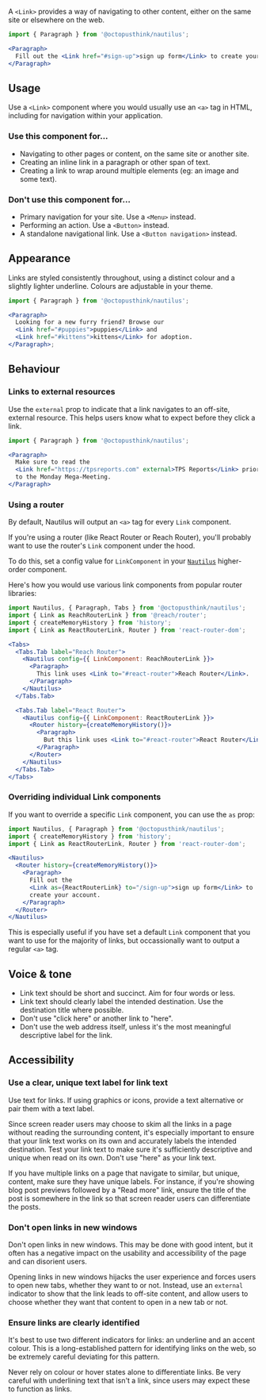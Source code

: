 A `<Link>` provides a way of navigating to other content, either on the same site or elsewhere on the web.

```jsx
import { Paragraph } from '@octopusthink/nautilus';

<Paragraph>
  Fill out the <Link href="#sign-up">sign up form</Link> to create your account.
</Paragraph>
```

## Usage

Use a `<Link>` component where you would usually use an `<a>` tag in HTML, including for navigation within your application.

### Use this component for...

- Navigating to other pages or content, on the same site or another site.
- Creating an inline link in a paragraph or other span of text.
- Creating a link to wrap around multiple elements (eg: an image and some text).

### Don't use this component for...

- Primary navigation for your site. Use a `<Menu>` instead.
- Performing an action. Use a `<Button>` instead.
- A standalone navigational link. Use a `<Button navigation>` instead.

## Appearance

Links are styled consistently throughout, using a distinct colour and a slightly lighter underline. Colours are adjustable in your theme.

```jsx
import { Paragraph } from '@octopusthink/nautilus';

<Paragraph>
  Looking for a new furry friend? Browse our
  <Link href="#puppies">puppies</Link> and
  <Link href="#kittens">kittens</Link> for adoption.
</Paragraph>;
```

## Behaviour

### Links to external resources

Use the `external` prop to indicate that a link navigates to an off-site, external resource. This helps users know what to expect before they click a link.

```jsx
import { Paragraph } from '@octopusthink/nautilus';

<Paragraph>
  Make sure to read the
  <Link href="https://tpsreports.com" external>TPS Reports</Link> prior
  to the Monday Mega-Meeting.
</Paragraph>
```

### Using a router

By default, Nautilus will output an `<a>` tag for every `Link` component.

If you're using a router (like React Router or Reach Router), you'll probably want to use the router's `Link` component under the hood.

To do this, set a config value for `LinkComponent` in your [`Nautilus`](/#/Function/Higher-order%20components/Nautilus) higher-order component.

Here's how you would use various link components from popular router libraries:

```jsx
import Nautilus, { Paragraph, Tabs } from '@octopusthink/nautilus';
import { Link as ReachRouterLink } from '@reach/router';
import { createMemoryHistory } from 'history';
import { Link as ReactRouterLink, Router } from 'react-router-dom';

<Tabs>
  <Tabs.Tab label="Reach Router">
    <Nautilus config={{ LinkComponent: ReachRouterLink }}>
      <Paragraph>
        This link uses <Link to="#react-router">Reach Router</Link>.
      </Paragraph>
    </Nautilus>
  </Tabs.Tab>

  <Tabs.Tab label="React Router">
    <Nautilus config={{ LinkComponent: ReactRouterLink }}>
      <Router history={createMemoryHistory()}>
        <Paragraph>
          But this link uses <Link to="#react-router">React Router</Link>.
        </Paragraph>
      </Router>
    </Nautilus>
  </Tabs.Tab>
</Tabs>
```

### Overriding individual Link components

If you want to override a specific `Link` component, you can use the `as` prop:

```jsx
import Nautilus, { Paragraph } from '@octopusthink/nautilus';
import { createMemoryHistory } from 'history';
import { Link as ReactRouterLink, Router } from 'react-router-dom';

<Nautilus>
  <Router history={createMemoryHistory()}>
    <Paragraph>
      Fill out the
      <Link as={ReactRouterLink} to="/sign-up">sign up form</Link> to
      create your account.
    </Paragraph>
  </Router>
</Nautilus>
```

This is especially useful if you have set a default `Link` component that you want to use for the majority of links, but occassionally want to output a regular `<a>` tag.

## Voice & tone

- Link text should be short and succinct. Aim for four words or less.
- Link text should clearly label the intended destination. Use the destination title where possible.
- Don't use "click here" or another link to "here".
- Don't use the web address itself, unless it's the most meaningful descriptive label for the link.

## Accessibility

### Use a clear, unique text label for link text

Use text for links. If using graphics or icons, provide a text alternative or pair them with a text label.

Since screen reader users may choose to skim all the links in a page without reading the surrounding content, it's especially important to ensure that your link text works on its own and accurately labels the intended destination. Test your link text to make sure it's sufficiently descriptive and unique when read on its own. Don't use "here" as your link text.

If you have multiple links on a page that navigate to similar, but unique, content, make sure they have unique labels. For instance, if you're showing blog post previews followed by a "Read more" link, ensure the title of the post is somewhere in the link so that screen reader users can differentiate the posts.

### Don't open links in new windows

Don't open links in new windows. This may be done with good intent, but it often has a negative impact on the usability and accessibility of the page and can disorient users.

Opening links in new windows hijacks the user experience and forces users to open new tabs, whether they want to or not. Instead, use an `external` indicator to show that the link leads to off-site content, and allow users to choose whether they want that content to open in a new tab or not.

### Ensure links are clearly identified

It's best to use two different indicators for links: an underline and an accent colour. This is a long-established pattern for identifying links on the web, so be extremely careful deviating for this pattern.

Never rely on colour or hover states alone to differentiate links. Be very careful with underlining text that isn't a link, since users may expect these to function as links.
